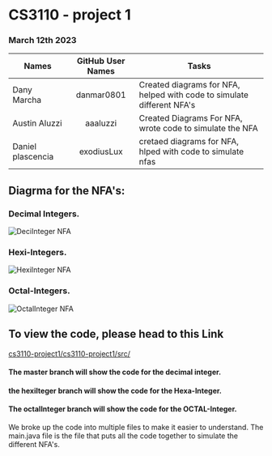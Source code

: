 # CS3110 - project 1
### March 12th 2023

| Names         | GitHub User Names |                            Tasks                                        |
| --------------|:-----------------:| ------------------------------------------------------------------------|
| Dany Marcha   | danmar0801        | Created diagrams for NFA, helped with code to simulate different NFA's  |
| Austin Aluzzi    | aaaluzzi              | Created Diagrams For NFA, wrote code to simulate the NFA                |
| Daniel plascencia        | exodiusLux            |    cretaed diagrams for NFA, hlped with code to simulate nfas                                                   |

## Diagrma for the NFA's:
### Decimal Integers.
![DeciInteger NFA](https://user-images.githubusercontent.com/48169746/224893148-d76d3b9a-7c05-48f1-ad41-31261bc0d5ba.png)

### Hexi-Integers.
![HexiInteger NFA](https://user-images.githubusercontent.com/48169746/224893195-72259929-6553-4136-8cbf-c1695790b587.png)

### Octal-Integers.
![OctalInteger NFA](https://user-images.githubusercontent.com/48169746/224893104-158fc1bd-8911-44ac-b4b8-a5259838c6ae.png)

## To view the code, please head to this Link
[cs3110-project1/cs3110-project1/src/](https://github.com/danmar0801/cs3110-project1/tree/master/cs3110-project1/src)

#### The master branch will show the code for the decimal integer.
#### the hexiIteger branch will show the code for the Hexa-Integer.
#### The octalInteger branch will show the code for the OCTAL-Integer.

We broke up the code into multiple files to make it easier to understand. The main.java file is the file that puts all the code together to simulate the different NFA's.
